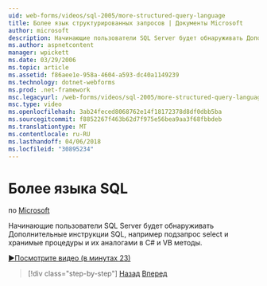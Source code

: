 ```yaml
---
uid: web-forms/videos/sql-2005/more-structured-query-language
title: Более язык структурированных запросов | Документы Microsoft
author: microsoft
description: Начинающие пользователи SQL Server будет обнаруживать Дополнительные инструкции SQL, например подзапрос select и хранимые процедуры и их аналогами в C# и VB методы.
ms.author: aspnetcontent
manager: wpickett
ms.date: 03/29/2006
ms.topic: article
ms.assetid: f86aee1e-958a-4604-a593-dc40a1149239
ms.technology: dotnet-webforms
ms.prod: .net-framework
msc.legacyurl: /web-forms/videos/sql-2005/more-structured-query-language
msc.type: video
ms.openlocfilehash: 3ab24feced8068762e14f18172378d8df0dbb5ba
ms.sourcegitcommit: f8852267f463b62d7f975e56bea9aa3f68fbbdeb
ms.translationtype: MT
ms.contentlocale: ru-RU
ms.lasthandoff: 04/06/2018
ms.locfileid: "30895234"
---
```

<a name="more-structured-query-language"></a>Более языка SQL
====================
по [Microsoft](https://github.com/microsoft)

Начинающие пользователи SQL Server будет обнаруживать Дополнительные инструкции SQL, например подзапрос select и хранимые процедуры и их аналогами в C# и VB методы.

[&#9654;Посмотрите видео (в минутах 23)](https://channel9.msdn.com/Blogs/ASP-NET-Site-Videos/more-structured-query-language)

> [!div class="step-by-step"]
> [Назад](manipulating-database-data.md)
> [Вперед](understanding-security-and-network-connectivity.md)
